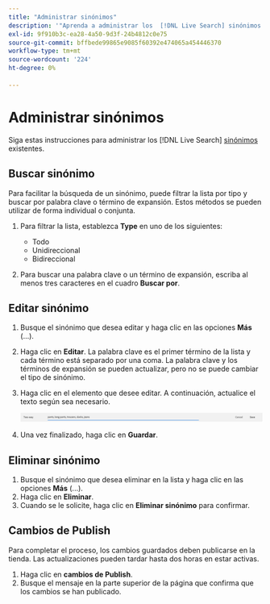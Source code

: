 ```yaml
---
title: "Administrar sinónimos"
description: '"Aprenda a administrar los  [!DNL Live Search] sinónimos existentes".'
exl-id: 9f910b3c-ea28-4a50-9d3f-24b4812c0e75
source-git-commit: bffbede99865e9085f60392e474065a454446370
workflow-type: tm+mt
source-wordcount: '224'
ht-degree: 0%

---
```


# Administrar sinónimos

Siga estas instrucciones para administrar los [!DNL Live Search] [sinónimos](synonyms.md) existentes.

## Buscar sinónimo

Para facilitar la búsqueda de un sinónimo, puede filtrar la lista por tipo y buscar por palabra clave o término de expansión.  Estos métodos se pueden utilizar de forma individual o conjunta.

1. Para filtrar la lista, establezca **Type** en uno de los siguientes:

   * Todo
   * Unidireccional
   * Bidireccional

1. Para buscar una palabra clave o un término de expansión, escriba al menos tres caracteres en el cuadro **Buscar por**.

## Editar sinónimo

1. Busque el sinónimo que desea editar y haga clic en las opciones **Más** (...).

1. Haga clic en **Editar**.
La palabra clave es el primer término de la lista y cada término está separado por una coma. La palabra clave y los términos de expansión se pueden actualizar, pero no se puede cambiar el tipo de sinónimo.
1. Haga clic en el elemento que desee editar. A continuación, actualice el texto según sea necesario.

   ![editar sinónimo bidireccional](assets/synonym-two-way-edit.png)

1. Una vez finalizado, haga clic en **Guardar**.

## Eliminar sinónimo

1. Busque el sinónimo que desea eliminar en la lista y haga clic en las opciones **Más** (...).
1. Haga clic en **Eliminar**.
1. Cuando se le solicite, haga clic en **Eliminar sinónimo** para confirmar.

## Cambios de Publish

Para completar el proceso, los cambios guardados deben publicarse en la tienda. Las actualizaciones pueden tardar hasta dos horas en estar activas.

1. Haga clic en **cambios de Publish**.
1. Busque el mensaje en la parte superior de la página que confirma que los cambios se han publicado.
